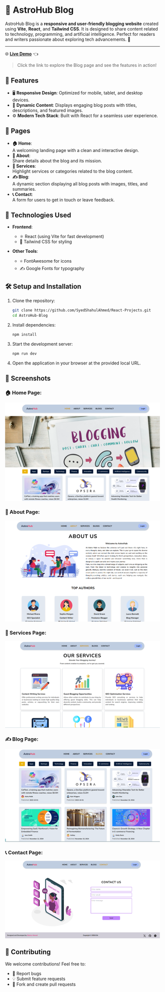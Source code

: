 # 🌌 AstroHub Blog  

AstroHub Blog is a **responsive and user-friendly blogging website** created using **Vite**, **React**, and **Tailwind CSS**. It is designed to share content related to technology, programming, and artificial intelligence. Perfect for readers and writers passionate about exploring tech advancements. 🚀  

---

🌐 **[Live Demo](https://astrohub-omega.vercel.app/)** 👈  
> Click the link to explore the Blog page and see the features in action!  


## 🌟 Features  

- 🖥️ **Responsive Design**: Optimized for mobile, tablet, and desktop devices.  
- 📰 **Dynamic Content**: Displays engaging blog posts with titles, descriptions, and featured images.  
- ⚙️ **Modern Tech Stack**: Built with React for a seamless user experience.  

## 📄 Pages  

- **🏠 Home**:  
  A welcoming landing page with a clean and interactive design.  
- **📖 About**:  
  Share details about the blog and its mission.  
- **🔧 Services**:  
  Highlight services or categories related to the blog content.  
- **✍️ Blog**:  
  A dynamic section displaying all blog posts with images, titles, and summaries.  
- **📞 Contact**:  
  A form for users to get in touch or leave feedback.  


## 🚀 Technologies Used  

- **Frontend**:  
  - ⚛️ React (using Vite for fast development)  
  - 🎨 Tailwind CSS for styling  

- **Other Tools**:  
  - ⭐ FontAwesome for icons  
  - ✍️ Google Fonts for typography  


## 🛠️ Setup and Installation  

1. Clone the repository:  
   ```bash
   git clone https://github.com/SyedShahulAhmed/React-Projects.git
   cd AstroHub-Blog
   ```  

2. Install dependencies:  
   ```bash
   npm install
   ```  

3. Start the development server:  
   ```bash
   npm run dev
   ```  

4. Open the application in your browser at the provided local URL.  

## 🎨 Screenshots  

### 🏠 Home Page:  
![Home Page](./src/Preview/img1.png)  

### 📖 About Page:  
![About Page](./src/Preview/img2.png)  

### 📖 Services Page:  
![About Page](./src/Preview/img3.png)  

### ✍️ Blog Page:  
![Blog Page](./src/Preview/img4.png)  

### 📞 Contact Page:  
![Contact Page](./src/Preview/img5.png)  


## 🤝 Contributing  

We welcome contributions! Feel free to:  
- 🐞 Report bugs  
- 💡 Submit feature requests  
- 🔄 Fork and create pull requests  


